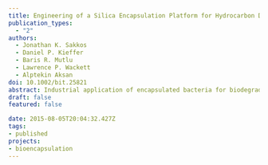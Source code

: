 ```yaml
---
title: Engineering of a Silica Encapsulation Platform for Hydrocarbon Degradation Using Pseudomonas sp. NCIB 9816-4
publication_types:
  - "2"
authors:
  - Jonathan K. Sakkos
  - Daniel P. Kieffer
  - Baris R. Mutlu
  - Lawrence P. Wackett
  - Alptekin Aksan
doi: 10.1002/bit.25821
abstract: Industrial application of encapsulated bacteria for biodegradation of hydrocarbons in water requires mechanically stable materials. A silica gel encapsulation method was optimized for Pseudomonas sp. NCIB 9816-4, a bacterium that degrades more than 100 aromatic hydrocarbons. The design process focused onthree aspects (i) mechanical property enhancement; (ii) gel cytocompatibility; and (iii) reduction of the diffusion barrier in thegel. This is the first report studying how the silica composition affects biodegradation of naphthalene by Pseudomonas sp. NCIB 9816-4 and establishes a foundation for future studies of aromatic hydrocarbon biodegradation for industrial application.
draft: false
featured: false

date: 2015-08-05T20:04:32.427Z
tags:
- published
projects:
- bioencapsulation
---
```

